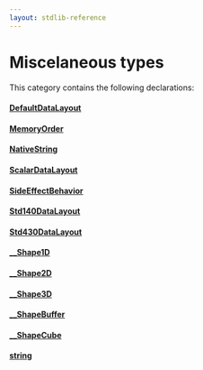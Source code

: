 ```yaml
---
layout: stdlib-reference
---
```

# Miscelaneous types

This category contains the following declarations:

#### [DefaultDataLayout](/stdlib-reference/types/defaultdatalayout-07b/index)

#### [MemoryOrder](/stdlib-reference/types/memoryorder-06/index)

#### [NativeString](/stdlib-reference/types/nativestring-06/index)

#### [ScalarDataLayout](/stdlib-reference/types/scalardatalayout-06a/index)

#### [SideEffectBehavior](/stdlib-reference/types/sideeffectbehavior-04a/index)

#### [Std140DataLayout](/stdlib-reference/types/std140datalayout-06a/index)

#### [Std430DataLayout](/stdlib-reference/types/std430datalayout-06a/index)

#### [\_\_Shape1D](/stdlib-reference/types/0_shape1d-028/index)

#### [\_\_Shape2D](/stdlib-reference/types/0_shape2d-028/index)

#### [\_\_Shape3D](/stdlib-reference/types/0_shape3d-028/index)

#### [\_\_ShapeBuffer](/stdlib-reference/types/0_shapebuffer-027/index)

#### [\_\_ShapeCube](/stdlib-reference/types/0_shapecube-027/index)

#### [string](/stdlib-reference/types/string)

